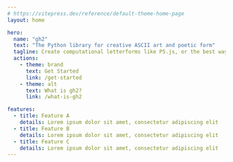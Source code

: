 ```yaml
---
# https://vitepress.dev/reference/default-theme-home-page
layout: home

hero:
  name: "gh2"
  text: "The Python library for creative ASCII art and poetic form"
  tagline: Create computational letterforms like P5.js, or the best way to learn Python for having fun
  actions:
    - theme: brand
      text: Get Started
      link: /get-started
    - theme: alt
      text: What is gh2?
      link: /what-is-gh2

features:
  - title: Feature A
    details: Lorem ipsum dolor sit amet, consectetur adipiscing elit
  - title: Feature B
    details: Lorem ipsum dolor sit amet, consectetur adipiscing elit
  - title: Feature C
    details: Lorem ipsum dolor sit amet, consectetur adipiscing elit
---
```

